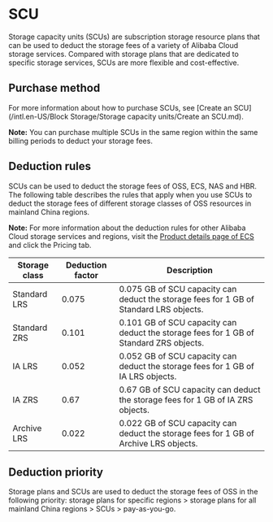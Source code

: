 # SCU

Storage capacity units \(SCUs\) are subscription storage resource plans that can be used to deduct the storage fees of a variety of Alibaba Cloud storage services. Compared with storage plans that are dedicated to specific storage services, SCUs are more flexible and cost-effective.

## Purchase method

For more information about how to purchase SCUs, see [Create an SCU](/intl.en-US/Block Storage/Storage capacity units/Create an SCU.md).

**Note:** You can purchase multiple SCUs in the same region within the same billing periods to deduct your storage fees.

## Deduction rules

SCUs can be used to deduct the storage fees of OSS, ECS, NAS and HBR. The following table describes the rules that apply when you use SCUs to deduct the storage fees of different storage classes of OSS resources in mainland China regions.

**Note:** For more information about the deduction rules for other Alibaba Cloud storage services and regions, visit the [Product details page of ECS](https://www.alibabacloud.com/product/ecs) and click the Pricing tab.

|Storage class|Deduction factor|Description|
|-------------|----------------|-----------|
|Standard LRS|0.075|0.075 GB of SCU capacity can deduct the storage fees for 1 GB of Standard LRS objects.|
|Standard ZRS|0.101|0.101 GB of SCU capacity can deduct the storage fees for 1 GB of Standard ZRS objects.|
|IA LRS|0.052|0.052 GB of SCU capacity can deduct the storage fees for 1 GB of IA LRS objects.|
|IA ZRS|0.67|0.67 GB of SCU capacity can deduct the storage fees for 1 GB of IA ZRS objects.|
|Archive LRS|0.022|0.022 GB of SCU capacity can deduct the storage fees for 1 GB of Archive LRS objects.|

## Deduction priority

Storage plans and SCUs are used to deduct the storage fees of OSS in the following priority: storage plans for specific regions \> storage plans for all mainland China regions \> SCUs \> pay-as-you-go.

